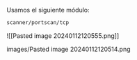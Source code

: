 Usamos el siguiente módulo:
```bash
scanner/portscan/tcp
```
![[Pasted image 20240112120555.png]]


images/Pasted image 20240112120514.png
